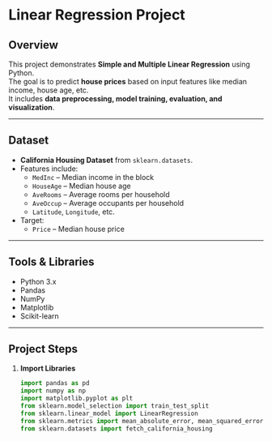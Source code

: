 # Linear Regression Project

## Overview
This project demonstrates **Simple and Multiple Linear Regression** using Python.  
The goal is to predict **house prices** based on input features like median income, house age, etc.  
It includes **data preprocessing, model training, evaluation, and visualization**.

---

## Dataset
- **California Housing Dataset** from `sklearn.datasets`.  
- Features include:
  - `MedInc` – Median income in the block
  - `HouseAge` – Median house age
  - `AveRooms` – Average rooms per household
  - `AveOccup` – Average occupants per household
  - `Latitude`, `Longitude`, etc.  
- Target:
  - `Price` – Median house price

---

## Tools & Libraries
- Python 3.x
- Pandas
- NumPy
- Matplotlib
- Scikit-learn

---

## Project Steps

1. **Import Libraries**
   ```python
   import pandas as pd
   import numpy as np
   import matplotlib.pyplot as plt
   from sklearn.model_selection import train_test_split
   from sklearn.linear_model import LinearRegression
   from sklearn.metrics import mean_absolute_error, mean_squared_error, r2_score
   from sklearn.datasets import fetch_california_housing
